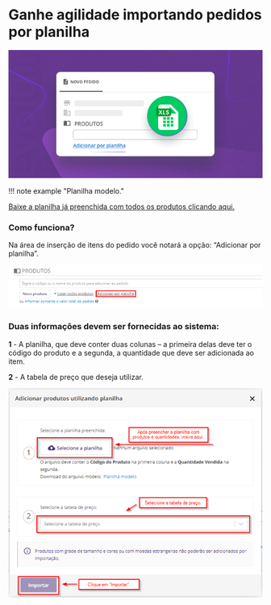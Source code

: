 # Ganhe agilidade importando pedidos por planilha

![pedido0](/assets/images/pedidos_planilha_0.png#center)

!!! note example "Planilha modelo."

[Baixe a planilha já preenchida com todos os produtos clicando aqui.](/assets/images/Planilha_Importação.xlsx)

### Como funciona?

Na área de inserção de itens do pedido você notará a opção: “Adicionar por planilha”.

![pedido1](/assets/images/pedidos_planilha_1.png#center)

### Duas informações devem ser fornecidas ao sistema:

 **1** - A planilha, que deve conter duas colunas – a primeira delas deve ter o código do produto e a segunda, a quantidade que deve ser adicionada ao item.

 **2** - A tabela de preço que deseja utilizar.

 ![pedidos2](/assets/images/pedidos_planilha_2.png#center)